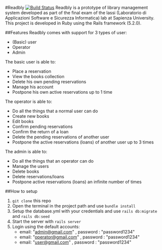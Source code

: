 #Readbly [![Build Status](https://travis-ci.org/LithiumSR/readbly.svg?branch=master)](https://travis-ci.org/LithiumSR/readbly)
Readbly is a prototype of library management system developed as part of the final exam of the lassi (Laboratorio di Applicazioni Software e Sicurezza Informatica) lab at Sapienza University.
This project is developed in Ruby using the Rails framework (5.2.0).

##Features
Readbly comes with support for 3 types of user:
- (Basic) user
- Operator
- Admin

The basic user is able to:
- Place a reservation
- View the books collection
- Delete his own pending reservations 
- Manage his account
- Postpone his own active reservations up to 1 time

The operator is able to:
- Do all the things that a normal user can do
- Create new books
- Edit books
- Confirm pending reservations
- Confirm the return of a loan
- Delete the pending reservations of another user
- Postpone the active reservations (loans) of another user up to 3 times

The admin is able to:
- Do all the things that an operator can do
- Manage the users
- Delete books
- Delete reservations/loans
- Postpone active reservations (loans) an infinite number of times

##How to setup 
1.  ``git clone`` this repo 
2.  Open the terminal in the project path and use `bundle install`
3. Setup the database.yml with your credentials and use `rails db:migrate` and `rails db:seed`
4. Start the server with `rails server`
5. Login using the default accounts:
	- email: "admin@gmail.com" , password : "password1234"
	-  email: "operator@gmail.com" , password : "password1234"
	-  email: "user@gmail.com" , password : "password1234"
